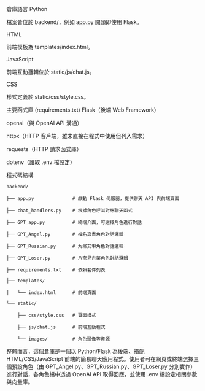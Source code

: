 倉庫語言
Python

檔案皆位於 backend/，例如 app.py 開頭即使用 Flask。

HTML

前端模板為 templates/index.html。

JavaScript

前端互動邏輯位於 static/js/chat.js。

CSS

樣式定義於 static/css/style.css。

主要函式庫 (requirements.txt)
Flask（後端 Web Framework）

openai（與 OpenAI API 溝通）

httpx（HTTP 客戶端，雖未直接在程式中使用但列入需求）

requests（HTTP 請求函式庫）

dotenv（讀取 .env 檔設定）


程式碼結構

    backend/
    
    ├── app.py              # 啟動 Flask 伺服器，提供聊天 API 與前端頁面
    
    ├── chat_handlers.py    # 根據角色呼叫對應聊天函式
    
    ├── GPT_app.py          # 終端介面，可選擇角色進行對話
    
    ├── GPT_Angel.py        # 椎名真晝角色對話邏輯
    
    ├── GPT_Russian.py      # 九條艾琳角色對話邏輯
    
    ├── GPT_Loser.py        # 八奈見杏菜角色對話邏輯
    
    ├── requirements.txt    # 依賴套件列表
    
    ├── templates/
    
    │   └── index.html      # 前端頁面
    
    └── static/
    
        ├── css/style.css   # 頁面樣式
        
        ├── js/chat.js      # 前端互動程式
        
        └── images/         # 角色頭像等資源


整體而言，這個倉庫是一個以 Python/Flask 為後端、搭配 HTML/CSS/JavaScript 前端的簡易聊天應用程式。使用者可在網頁或終端選擇三個預設角色（由 GPT_Angel.py、GPT_Russian.py、GPT_Loser.py 分別實作）進行對話，各角色檔中透過 OpenAI API 取得回應，並使用 .env 檔設定相關參數與向量庫。
